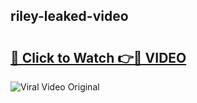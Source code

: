 ## riley-leaked-video 

# <h2><a href="http://freeplayer.one?title=riley-leaked-video&ref=21J">🔗 Click to Watch 👉🔴 VIDEO</a></h2>

<a href="http://freeplayer.one?title=riley-leaked-video&ref=21J" rel="nofollow" data-target="animated-image.originalLink"><img src="https://i.ibb.co.com/xMMVF88/686577567.gif" alt="Viral Video Original" style="max-width: 100%; display: inline-block;" data-target="animated-image.originalImage"></a>


